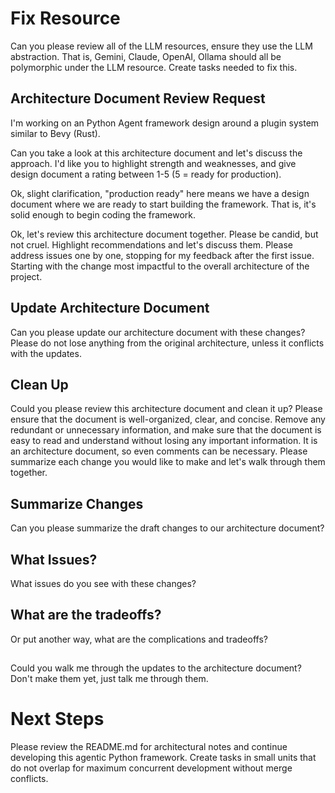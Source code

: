 
# Fix Resource
Can you please review all of the LLM resources, ensure they use the LLM abstraction.  That is, Gemini, Claude, OpenAI, Ollama should all be polymorphic under the LLM resource.  Create tasks needed to fix this.



## Architecture Document Review Request
I'm working on an Python Agent framework design around a plugin system similar to Bevy (Rust).  

Can you take a look at this architecture document and let's discuss the approach.  I'd like you to highlight strength and weaknesses, and give design document a rating between 1-5 (5 = ready for production).

Ok, slight clarification, "production ready" here means we have a design document where we are ready to start building the framework.  That is, it's solid enough to begin coding the framework.

Ok, let's review this architecture document together.  Please be candid, but not cruel.  Highlight recommendations and let's discuss them.  Please address issues one by one, stopping for my feedback after the first issue. Starting with the change most impactful to the overall architecture of the project.

## Update Architecture Document
Can you please update our architecture document with these changes? Please do not lose anything from the original architecture, unless it conflicts with the updates.

## Clean Up
Could you please review this architecture document and clean it up?  Please ensure that the document is well-organized, clear, and concise.  Remove any redundant or unnecessary information, and make sure that the document is easy to read and understand without losing any important information.  It is an architecture document, so even comments can be necessary.  Please summarize each change you would like to make and let's walk through them together.


## Summarize Changes
Can you please summarize the draft changes to our architecture document?

## What Issues?
What issues do you see with these changes?

## What are the tradeoffs?
Or put another way, what are the complications and tradeoffs?

## 
Could you walk me through the updates to the architecture document?  Don't make them yet, just talk me through them.


# Next Steps
Please review the README.md for architectural notes and continue developing this agentic Python framework.  Create tasks in small units that do not overlap for maximum concurrent development without merge conflicts.